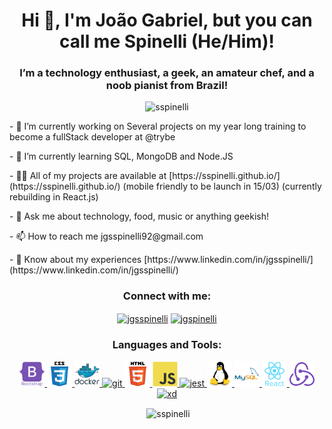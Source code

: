 <h1 align="center">Hi 👋, I'm João Gabriel, but you can call me Spinelli (He/Him)!</h1>
<h3 align="center">I’m a technology enthusiast, a geek, an amateur chef, and a noob pianist from Brazil!</h3>

<p align="center"> <img src="https://komarev.com/ghpvc/?username=sspinelli&label=Profile%20views&color=0e75b6&style=flat" alt="sspinelli" /> </p>

<p align="left">
- 🔭 I’m currently working on Several projects on my year long training to become a fullStack developer at @trybe </p>
<p align="left">
- 🌱 I’m currently learning SQL, MongoDB and Node.JS </p>
<p align="left">
- 👨‍💻 All of my projects are available at [https://sspinelli.github.io/](https://sspinelli.github.io/) (mobile friendly to be launch in 15/03) (currently rebuilding in React.js)</p>
<p align="left">
- 💬 Ask me about technology, food, music or anything geekish!</p>
<p align="left">
- 📫 How to reach me jgsspinelli92@gmail.com</p>
<p align="left">
- 📄 Know about my experiences [https://www.linkedin.com/in/jgsspinelli/](https://www.linkedin.com/in/jgsspinelli/)</p>
  

<h3 align="center">Connect with me:</h3>
<p align="center">
<a href="https://linkedin.com/in/jgsspinelli" target="blank"><img align="center" src="https://raw.githubusercontent.com/rahuldkjain/github-profile-readme-generator/master/src/images/icons/Social/linked-in-alt.svg" alt="jgsspinelli" height="30" width="40" /></a>
<a href="https://instagram.com/jgspinelli" target="blank"><img align="center" src="https://raw.githubusercontent.com/rahuldkjain/github-profile-readme-generator/master/src/images/icons/Social/instagram.svg" alt="jgspinelli" height="30" width="40" /></a>
</p>

<h3 align="center">Languages and Tools:</h3>
<p align="center"> <a href="https://getbootstrap.com" target="_blank" rel="noreferrer"> <img src="https://raw.githubusercontent.com/devicons/devicon/master/icons/bootstrap/bootstrap-plain-wordmark.svg" alt="bootstrap" width="40" height="40"/> </a> <a href="https://www.w3schools.com/css/" target="_blank" rel="noreferrer"> <img src="https://raw.githubusercontent.com/devicons/devicon/master/icons/css3/css3-original-wordmark.svg" alt="css3" width="40" height="40"/> </a> <a href="https://www.docker.com/" target="_blank" rel="noreferrer"> <img src="https://raw.githubusercontent.com/devicons/devicon/master/icons/docker/docker-original-wordmark.svg" alt="docker" width="40" height="40"/> </a> <a href="https://git-scm.com/" target="_blank" rel="noreferrer"> <img src="https://www.vectorlogo.zone/logos/git-scm/git-scm-icon.svg" alt="git" width="40" height="40"/> </a> <a href="https://www.w3.org/html/" target="_blank" rel="noreferrer"> <img src="https://raw.githubusercontent.com/devicons/devicon/master/icons/html5/html5-original-wordmark.svg" alt="html5" width="40" height="40"/> </a> <a href="https://developer.mozilla.org/en-US/docs/Web/JavaScript" target="_blank" rel="noreferrer"> <img src="https://raw.githubusercontent.com/devicons/devicon/master/icons/javascript/javascript-original.svg" alt="javascript" width="40" height="40"/> </a> <a href="https://jestjs.io" target="_blank" rel="noreferrer"> <img src="https://www.vectorlogo.zone/logos/jestjsio/jestjsio-icon.svg" alt="jest" width="40" height="40"/> </a> <a href="https://www.linux.org/" target="_blank" rel="noreferrer"> <img src="https://raw.githubusercontent.com/devicons/devicon/master/icons/linux/linux-original.svg" alt="linux" width="40" height="40"/> </a> <a href="https://www.mysql.com/" target="_blank" rel="noreferrer"> <img src="https://raw.githubusercontent.com/devicons/devicon/master/icons/mysql/mysql-original-wordmark.svg" alt="mysql" width="40" height="40"/> </a> <a href="https://reactjs.org/" target="_blank" rel="noreferrer"> <img src="https://raw.githubusercontent.com/devicons/devicon/master/icons/react/react-original-wordmark.svg" alt="react" width="40" height="40"/> </a> <a href="https://redux.js.org" target="_blank" rel="noreferrer"> <img src="https://raw.githubusercontent.com/devicons/devicon/master/icons/redux/redux-original.svg" alt="redux" width="40" height="40"/> </a> <a href="https://www.adobe.com/products/xd.html" target="_blank" rel="noreferrer"> <img src="https://cdn.worldvectorlogo.com/logos/adobe-xd.svg" alt="xd" width="40" height="40"/> </a> </p>

<p align="center">&nbsp;<img align="center" src="https://github-readme-stats.vercel.app/api?username=sspinelli&show_icons=true&locale=en" alt="sspinelli" /></p>
